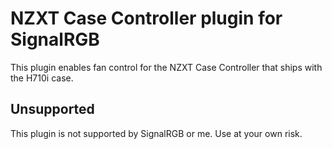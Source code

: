 # NZXT Case Controller plugin for SignalRGB

This plugin enables fan control for the NZXT Case Controller that ships with the H710i case.

## Unsupported

This plugin is not supported by SignalRGB or me. Use at your own risk.

